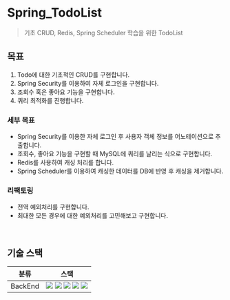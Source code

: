 # Spring_TodoList

> 기초 CRUD, Redis, Spring Scheduler 학습을 위한 TodoList

## 목표
1. Todo에 대한 기초적인 CRUD를 구현합니다.
2. Spring Security를 이용하여 자체 로그인을 구현합니다.
3. 조회수 혹은 좋아요 기능을 구현합니다.  
4. 쿼리 최적화를 진행합니다.

### 세부 목표
- Spring Security를 이용한 자체 로그인 후 사용자 객체 정보를 어노테이션으로 추출합니다.
- 조회수, 좋아요 기능을 구현할 때 MySQL에 쿼리를 날리는 식으로 구현합니다.
- Redis를 사용하여 캐싱 처리를 합니다.
- Spring Scheduler를 이용하여 캐싱한 데이터를 DB에 반영 후 캐싱을 제거합니다.

### 리팩토링
- 전역 예외처리를 구현합니다.
- 최대한 모든 경우에 대한 예외처리를 고민해보고 구현합니다.

<br />

## 기술 스택
| 분류 | 스택 |
| --- | --- |
|    BackEnd    | <img src="https://img.shields.io/badge/Java-007396?logo=openjdk&logoColor=white"/>  <img src="https://img.shields.io/badge/SpringBoot-6DB33F?logo=springboot&logoColor=white"/> <img src="https://img.shields.io/badge/Spring Security-6DB33F?logo=springsecurity&logoColor=white"/> <img src="https://img.shields.io/badge/MySQL-4479A1?logo=mysql&logoColor=white"/> <img src="https://img.shields.io/badge/Redis-FF4438?logo=redis&logoColor=white"/> |
